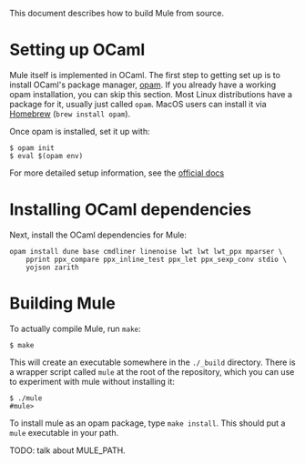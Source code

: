 This document describes how to build Mule from source.

# Setting up OCaml

Mule itself is implemented in OCaml. The first step to getting set up is
to install OCaml's package manager, [opam][1]. If you already have a
working opam installation, you can skip this section. Most Linux
distributions have a package for it, usually just called `opam`. MacOS
users can install it via [Homebrew][2] (`brew install opam`).

Once opam is installed, set it up with:

```
$ opam init
$ eval $(opam env)
```

For more detailed setup information, see the [official docs][3]

# Installing OCaml dependencies

Next, install the OCaml dependencies for Mule:

```
opam install dune base cmdliner linenoise lwt lwt lwt_ppx mparser \
    pprint ppx_compare ppx_inline_test ppx_let ppx_sexp_conv stdio \
    yojson zarith
```

# Building Mule

To actually compile Mule, run `make`:

```
$ make
```

This will create an executable somewhere in the `./_build` directory.
There is a wrapper script called `mule` at the root of the repository,
which you can use to experiment with mule without installing it:

```
$ ./mule
#mule>
```

To install mule as an opam package, type `make install`. This should put
a `mule` executable in your path.

TODO: talk about MULE_PATH.

[1]: https://opam.ocaml.org
[2]: https://brew.sh
[3]: https://opam.ocaml.org/doc/Install.html
